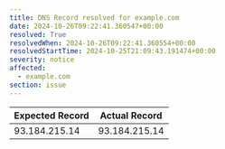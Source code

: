 ```yaml
---
title: DNS Record resolved for example.com
date: 2024-10-26T09:22:41.360547+00:00
resolved: True
resolvedWhen: 2024-10-26T09:22:41.360554+00:00
resolvedStartTime: 2024-10-25T21:09:43.191474+00:00
severity: notice
affected:
  - example.com
section: issue
---
```


| Expected Record  | Actual Record  |
|------------------|----------------|
| 93.184.215.14 | 93.184.215.14 |

